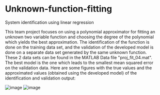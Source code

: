 # Unknown-function-fitting
System identification using linear regression

This team project focuses on using a polynomial approximator for fitting an unknown two variable function and choosing the degree of the polynomial which yields the best
approximation. The identification of the function is done on the training data set, and the validation of the developed model is done on a separate data set generated by 
the same unknown function. These 2 data sets can be found in the MATLAB Data file "proj_fit_04.mat". The best model is the one which leads to the smallest mean squared error 
on the validation data. Here are some figures with the true values and the approximated values (obtained using the developed model) of the identification and validation output:

![image](https://user-images.githubusercontent.com/80631066/111538373-44cad900-8775-11eb-9f12-4f388b157d40.png)
![image](https://user-images.githubusercontent.com/80631066/111538390-4a282380-8775-11eb-9b17-43911fb03aa6.png)
